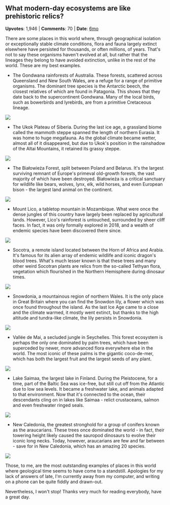 ## What modern-day ecosystems are like prehistoric relics?
    
**Upvotes**: 1,946 | **Comments**: 70 | **Date**: [6mo](https://www.quora.com/What-modern-day-ecosystems-are-like-prehistoric-relics/answer/Gary-Meaney)

There are some places in this world where, through geographical isolation or exceptionally stable climate conditions, flora and fauna largely extinct elsewhere have persisted for thousands, or often millions, of years. That's not to say these organisms haven't evolved at all, but rather that the lineages they belong to have avoided extinction, unlike in the rest of the world. These are my best examples.

*   The Gondwana rainforests of Australia. These forests, scattered across Queensland and New South Wales, are a refuge for a range of primitive organisms. The dominant tree species is the Antarctic beech, the closest relatives of which are found in Patagonia. This shows that they date back to the supercontinent Gondwana. Many of the local birds, such as bowerbirds and lyrebirds, are from a primitive Cretaceous lineage.

![](https://qph.fs.quoracdn.net/main-qimg-1dbf7173588d06e7937509bded1fa09d-lq)

*   The Ukok Plateau of Siberia. During the last ice age, a grassland biome called the mammoth steppe spanned the length of northern Eurasia. It was home to huge megafauna. As the global climate became wetter, almost all of it disappeared, but due to Ukok's position in the rainshadow of the Altai Mountains, it retained its grassy steppe.

![](https://qph.fs.quoracdn.net/main-qimg-efdab6d1b2630a73f599c81083523bc2-pjlq)

*   The Białowieża Forest, split between Poland and Belarus. It's the largest surviving remnant of Europe's primeval old-growth forests, the vast majority of which have been destroyed. Białowieża is a critical sanctuary for wildlife like bears, wolves, lynx, elk, wild horses, and even European bison - the largest land animal on the continent.

![](https://qph.fs.quoracdn.net/main-qimg-922404b232a869452949736974d2ddb8-pjlq)

*   Mount Lico, a tabletop mountain in Mozambique. What were once the dense jungles of this country have largely been replaced by agricultural lands. However, Lico's rainforest is untouched, surrounded by sheer cliff faces. In fact, it was only formally explored in 2018, and a wealth of endemic species have been discovered there since.

![](https://qph.fs.quoracdn.net/main-qimg-e2594dea751c73efcc8c7702f3521ad4-pjlq)

*   Socotra, a remote island located between the Horn of Africa and Arabia. It's famous for its alien array of endemic wildlife and iconic dragon's blood trees. What's much lesser known is that these trees and many other weird Socotran plants are relics from the so-called Tethyan flora, vegetation which flourished in the Northern Hemisphere during dinosaur times.

![](https://qph.fs.quoracdn.net/main-qimg-0bb4bbe45eacbba499d787a79a98c13e-pjlq)

*   Snowdonia, a mountainous region of northern Wales. It is the only place in Great Britain where you can find the Snowdon lily, a flower which was once found throughout the island. As the last Ice Age came to a close and the climate warmed, it mostly went extinct, but thanks to the high altitude and tundra-like climate, the lily persists in Snowdonia.

![](https://qph.fs.quoracdn.net/main-qimg-a8597e86f8b6a737a741cea59efbdd5f-pjlq)

*   Vallée de Mai, a secluded jungle in Seychelles. This forest ecosystem is perhaps the only one dominated by palm trees, which have been superceded by newer, more advanced flora everywhere else in the world. The most iconic of these palms is the gigantic coco-de-mer, which has both the largest fruit and the largest seeds of any plant.

![](https://qph.fs.quoracdn.net/main-qimg-165f361729e13e3746bad69d16f40a53-lq)

*   Lake Saimaa, the largest lake in Finland. During the Pleistocene, for a time, part of the Baltic Sea was ice-free, but still cut off from the Atlantic due to low sea levels. It became a freshwater lake, and animals adapted to that environment. Now that it's connected to the ocean, their descendants cling on in lakes like Saimaa - relict crustaceans, salmon and even freshwater ringed seals.

![](https://qph.fs.quoracdn.net/main-qimg-536ecd1f1c4c37e5c8953d5593d080ca-pjlq)

*   New Caledonia, the greatest stronghold for a group of conifers known as the araucarians. These trees once dominated the world - in fact, their towering height likely caused the sauropod dinosaurs to evolve their iconic long necks. Today, however, araucarians are few and far between - save for in New Caledonia, which has an amazing 20 species.

![](https://qph.fs.quoracdn.net/main-qimg-fd13d351dd740ac8e47b206a455f0723-lq)

Those, to me, are the most outstanding examples of places in this world where geological time seems to have come to a standstill. Apologies for my lack of answers of late, I'm currently away from my computer, and writing on a phone can be quite fiddly and drawn-out.

Nevertheless, I won't stop! Thanks very much for reading everybody, have a great day.

